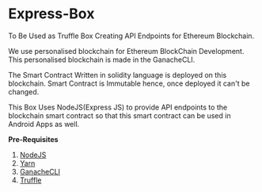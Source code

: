 # Express-Box
To Be Used as Truffle Box Creating API Endpoints for 
Ethereum Blockchain.

We use personalised blockchain for Ethereum BlockChain
Development. This personalised blockchain is made in the
GanacheCLI.

The Smart Contract Written in solidity language
is deployed on this blockchain. Smart Contract is
Immutable hence, once deployed it can't be changed.

This Box Uses NodeJS(Express JS) to provide API 
endpoints to the blockchain smart contract so that this
smart contract can be used in Android Apps as well.

**Pre-Requisites**
1. [NodeJS](https://www.digitalocean.com/community/tutorials/how-to-install-node-js-on-ubuntu-16-04)
2. [Yarn](https://stackoverflow.com/questions/42606941/install-yarn-ubuntu-16-04-linux-mint-18-1)
3. [GanacheCLI](https://github.com/trufflesuite/ganache-cli)
4. [Truffle](https://github.com/trufflesuite/truffle)
